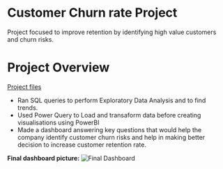 # Customer Churn rate Project
Project focused to improve retention by identifying high value customers and churn risks.
# Project Overview
[Project files](https://github.com/shoaibhub/Project_2)
* Ran SQL queries to perform Exploratory Data Analysis and to find trends.
* Used Power Query to Load and transaform data before creating visualisations using PowerBI
* Made a dashboard answering key questions that would help the company identify customer churn risks and help in making better decision to increase customer retention rate.

**Final dashboard picture:**
![Final Dashboard](https://github.com/shoaibhub/Project_2/blob/main/images/SQL_QUERIES_FOR_EDA.png)
